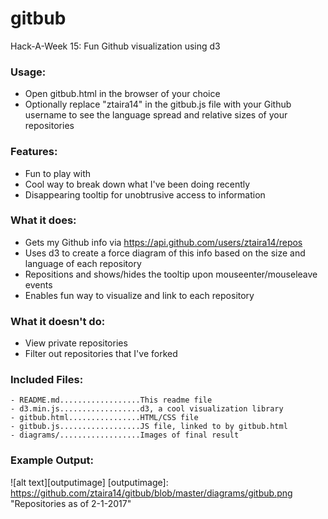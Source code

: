 # gitbub
Hack-A-Week 15: Fun Github visualization using d3

### Usage:
- Open gitbub.html in the browser of your choice
- Optionally replace "ztaira14" in the gitbub.js file with your Github username
to see the language spread and relative sizes of your repositories

### Features:
- Fun to play with
- Cool way to break down what I've been doing recently
- Disappearing tooltip for unobtrusive access to information

### What it does:
- Gets my Github info via https://api.github.com/users/ztaira14/repos
- Uses d3 to create a force diagram of this info based on the size and language
of each repository
- Repositions and shows/hides the tooltip upon mouseenter/mouseleave events
- Enables fun way to visualize and link to each repository

### What it doesn't do:
- View private repositories
- Filter out repositories that I've forked

### Included Files:
```
- README.md..................This readme file
- d3.min.js..................d3, a cool visualization library
- gitbub.html................HTML/CSS file
- gitbub.js..................JS file, linked to by gitbub.html
- diagrams/..................Images of final result
```

### Example Output:
![alt text][outputimage]
[outputimage]: https://github.com/ztaira14/gitbub/blob/master/diagrams/gitbub.png "Repositories as of 2-1-2017"
